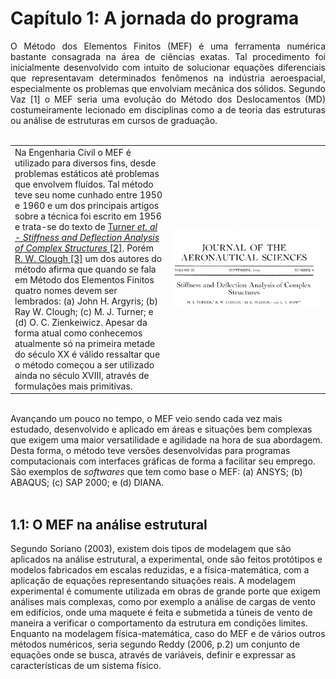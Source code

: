 <h1> Capítulo 1: A jornada do programa </h1>

<p align="justify"> O Método dos Elementos Finitos (MEF) é uma ferramenta numérica bastante consagrada na área de ciências exatas. Tal procedimento foi inicialmente desenvolvido com intuito de solucionar equações diferenciais que representavam determinados fenômenos na indústria aeroespacial, especialmente os problemas que envolviam mecânica dos sólidos. Segundo Vaz [1] o MEF seria uma evolução do Método dos Deslocamentos (MD) costumeiramente lecionado em disciplinas como a de teoria das estruturas ou análise de estruturas em cursos de graduação. <br>
<br>  
<table>
<tr>
<td style="width:50%;">Na Engenharia Civil o MEF é utilizado para diversos fins, desde problemas estáticos até problemas que envolvem fluídos. Tal método teve seu nome cunhado entre 1950 e 1960 e um dos principais artigos sobre a técnica foi escrito em 1956 e trata-se do texto de <a  href="https://arc.aiaa.org/doi/abs/10.2514/8.3664?journalcode=jans&"> Turner <i>et. al - Stiffness and Deflection Analysis of Complex Structures</i> [2]</a>. Porém <a href="https://onlinelibrary.wiley.com/doi/abs/10.1002/nme.962"> R. W. Clough [3]</a> um dos autores do método afirma que quando se fala em Método dos Elementos Finitos quatro nomes devem ser lembrados: (a) John H. Argyris; (b) Ray W. Clough; (c) M. J. Turner; e (d) O. C. Zienkeiwicz. Apesar da forma atual como conhecemos atualmente só na primeira metade do século XX é válido ressaltar que o método começou a ser utilizado ainda no século XVIII, através de formulações mais primitivas.</td>
<td style="width:50%;"><img src="0001.png"/></td>  
</tr>
</table>  
<br>
Avançando um pouco no tempo, o MEF veio sendo cada vez mais estudado, desenvolvido e aplicado em áreas e situações bem complexas que exigem uma maior versatilidade e agilidade na hora de sua abordagem. Desta forma, o método teve versões desenvolvidas para programas computacionais com interfaces gráficas de forma a facilitar seu emprego. São exemplos de <i>softwares</i> que tem como base o MEF: (a) ANSYS; (b) ABAQUS; (c) SAP 2000; e (d) DIANA. <br>
<br>

<h2> 1.1: O MEF na análise estrutural </h2>
Segundo Soriano (2003), existem dois tipos de modelagem que são aplicados na análise estrutural, a experimental, onde são feitos protótipos e modelos fabricados em escalas reduzidas, e a física-matemática, com a aplicação de equações representando situações reais.
A modelagem experimental é comumente utilizada em obras de grande porte que exigem análises mais complexas, como por exemplo a análise de cargas de vento em edifícios, onde uma maquete é feita e submetida a túneis de vento de maneira a verificar o comportamento da estrutura em condições limites.
Enquanto na modelagem física-matemática, caso do MEF e de vários outros métodos numéricos, seria segundo Reddy (2006, p.2) um conjunto de equações onde se busca, através de variáveis, definir e expressar as características de um sistema físico.
</p>
